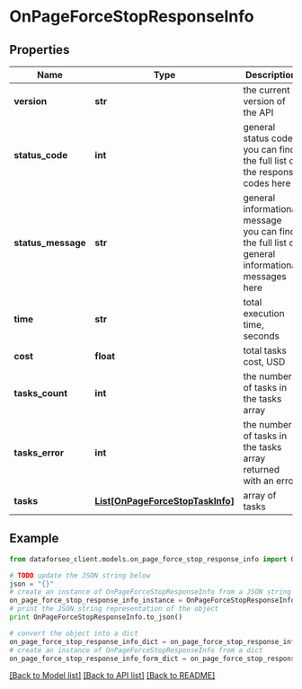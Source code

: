 # OnPageForceStopResponseInfo


## Properties

Name | Type | Description | Notes
------------ | ------------- | ------------- | -------------
**version** | **str** | the current version of the API | [optional] 
**status_code** | **int** | general status code you can find the full list of the response codes here | [optional] 
**status_message** | **str** | general informational message you can find the full list of general informational messages here | [optional] 
**time** | **str** | total execution time, seconds | [optional] 
**cost** | **float** | total tasks cost, USD | [optional] 
**tasks_count** | **int** | the number of tasks in the tasks array | [optional] 
**tasks_error** | **int** | the number of tasks in the tasks array returned with an error | [optional] 
**tasks** | [**List[OnPageForceStopTaskInfo]**](OnPageForceStopTaskInfo.md) | array of tasks | [optional] 

## Example

```python
from dataforseo_client.models.on_page_force_stop_response_info import OnPageForceStopResponseInfo

# TODO update the JSON string below
json = "{}"
# create an instance of OnPageForceStopResponseInfo from a JSON string
on_page_force_stop_response_info_instance = OnPageForceStopResponseInfo.from_json(json)
# print the JSON string representation of the object
print OnPageForceStopResponseInfo.to_json()

# convert the object into a dict
on_page_force_stop_response_info_dict = on_page_force_stop_response_info_instance.to_dict()
# create an instance of OnPageForceStopResponseInfo from a dict
on_page_force_stop_response_info_form_dict = on_page_force_stop_response_info.from_dict(on_page_force_stop_response_info_dict)
```
[[Back to Model list]](../README.md#documentation-for-models) [[Back to API list]](../README.md#documentation-for-api-endpoints) [[Back to README]](../README.md)


